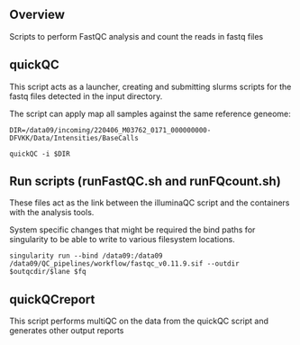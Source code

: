 ## Overview

Scripts to perform FastQC analysis and count the reads in fastq files

	
## quickQC

This script acts as a launcher, creating and submitting slurms scripts for the fastq files detected in the input directory.

The script can apply map all samples against the same reference geneome:

```
DIR=/data09/incoming/220406_M03762_0171_000000000-DFVKK/Data/Intensities/BaseCalls

quickQC -i $DIR
```


## Run scripts (runFastQC.sh and runFQcount.sh)

These files act as the link between the illuminaQC script and the containers with the analysis tools.

System specific changes that might be required the bind paths for singularity to be able to write to various filesystem locations.

```
singularity run --bind /data09:/data09 /data09/QC_pipelines/workflow/fastqc_v0.11.9.sif --outdir $outqcdir/$lane $fq
```




## quickQCreport

This script performs multiQC on the data from the quickQC script and generates other output reports

